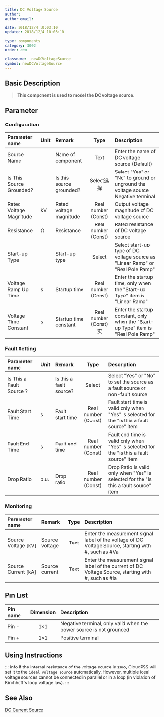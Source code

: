 ```yaml
---
title: DC Voltage Source
author: 
author_email:

date: 2018/12/4 10:03:10
updated: 2018/12/4 10:03:10

type: components
category: 3002
order: 200

classname: _newDCVoltageSource
symbol: newDCVoltageSource
---
```

## Basic Description


> **This component is used to model the DC voltage source.**

## Parameter
### Configuration
| Parameter name | Unit | Remark | Type | Description |
| :--- | :--- | :--- | :--: | :--- |
| Source Name |  | Name of component | Text | Enter the name of DC voltage source (Default) |
| Is This Source Grounded? |  | Is this source grounded? | Select选择 | Select "Yes" or "No" to ground or unground the voltage source Negative terminal |
| Rated Voltage Magnitude | kV | Rated voltage magnitude | Real number (Const) | Output voltage magnitude of DC voltage source |
| Resistance | Ω | Resistance | Real number (Const) | Rated resistance of DC voltage source |
| Start-up Type |  | Start-up type | Select | Select start-up type of DC voltage source as "Linear Ramp" or "Real Pole Ramp" |
| Voltage Ramp Up Time | s | Startup time | Real number (Const) | Enter the startup time, only when the "Start-up Type" item is "Linear Ramp" |
| Voltage Time Constant | s | Startup time constant | Real number (Const)实 | Enter the startup constant, only when the "Start-up Type" item is "Real Pole Ramp" |

### Fault Setting
| Parameter name | Unit | Remark | Type | Description |
| :--- | :--- | :--- | :--: | :--- |
| Is This a Fault Source ? |  | Is this a fault source? | Select | Select "Yes" or "No" to set the source as a fault source or non-fault source |
| Fault Start Time | s | Fault start time | Real number (Const) | Fault start time is valid only when "Yes" is selected for the "is this a fault source" item |
| Fault End Time | s | Fault end time | Real number (Const) | Fault end time is valid only when "Yes" is selected for the "is this a fault source" item |
| Drop Ratio | p.u. | Drop ratio | Real number (Const) | Drop Ratio is valid only when "Yes" is selected for the "is this a fault source" item |

### Monitoring
| Parameter name | Remark | Type | Description |
| :--- | :--- | :--: | :--- |
| Source Voltage \[kV\] | Source voltage | Text | Enter the measurement signal label of the voltage of DC Voltage Source, starting with #, such as #Va |
| Source Current \[kA\] | Source current | Text | Enter the measurement signal label of the current of DC Voltage Source, starting with #, such as #Ia |


## Pin List

| Pin name | Dimension | Description |
| :--- | :--:  | :--- |
| Pin - | 1×1 | Negative terminal, only valid when the power source is not grounded |
| Pin + | 1×1 | Positive terminal |

## Using Instructions

::: info
If the internal resistance of the voltage source is zero, CloudPSS will set it to the `ideal voltage source` automatically. However, multiple ideal voltage sources cannot be connected in parallel or in a loop (in violation of Kirchhoff's loop voltage law).
:::


## See Also



[DC Current Source](comp_newDCCurrentSource.md)
